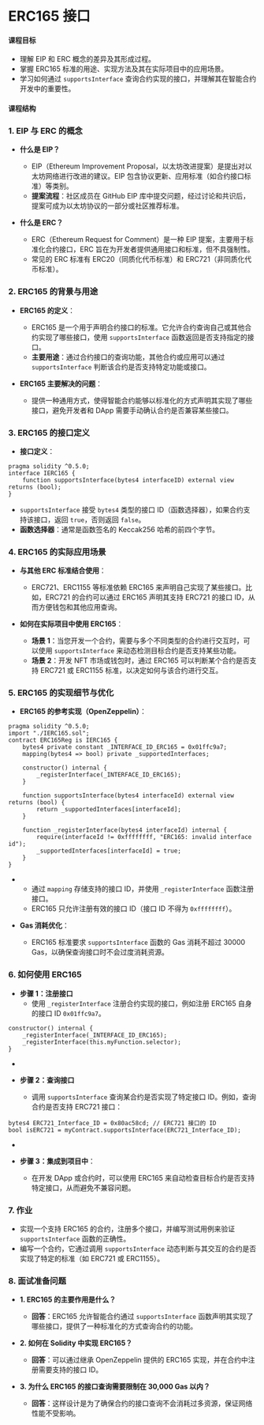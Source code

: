 # ERC165 接口

#### 课程目标

- 理解 EIP 和 ERC 概念的差异及其形成过程。
- 掌握 ERC165 标准的用途、实现方法及其在实际项目中的应用场景。
- 学习如何通过 `supportsInterface` 查询合约实现的接口，并理解其在智能合约开发中的重要性。

#### 课程结构

### 1. **EIP 与 ERC 的概念**

- **什么是 EIP？**

  - EIP（Ethereum Improvement Proposal，以太坊改进提案）是提出对以太坊网络进行改进的建议。EIP 包含协议更新、应用标准（如合约接口标准）等类别。
  - **提案流程**：社区成员在 GitHub EIP 库中提交问题，经过讨论和共识后，提案可成为以太坊协议的一部分或社区推荐标准。
- **什么是 ERC？**

  - ERC（Ethereum Request for Comment）是一种 EIP 提案，主要用于标准化合约接口，ERC 旨在为开发者提供通用接口和标准，但不具强制性。
  - 常见的 ERC 标准有 ERC20（同质化代币标准）和 ERC721（非同质化代币标准）。

### 2. **ERC165 的背景与用途**

- **ERC165 的定义**：

  - ERC165 是一个用于声明合约接口的标准。它允许合约查询自己或其他合约实现了哪些接口，使用 `supportsInterface` 函数返回是否支持指定的接口。
  - **主要用途**：通过合约接口的查询功能，其他合约或应用可以通过 `supportsInterface` 判断该合约是否支持特定功能或接口。
- **ERC165 主要解决的问题**：

  - 提供一种通用方式，使得智能合约能够以标准化的方式声明其实现了哪些接口，避免开发者和 DApp 需要手动确认合约是否兼容某些接口。

### 3. **ERC165 的接口定义**

- **接口定义**：

```solidity
pragma solidity ^0.5.0;
interface IERC165 {
    function supportsInterface(bytes4 interfaceID) external view returns (bool);
}
```

- `supportsInterface` 接受 `bytes4` 类型的接口 ID（函数选择器），如果合约支持该接口，返回 `true`，否则返回 `false`。
- **函数选择器**：通常是函数签名的 Keccak256 哈希的前四个字节。

### 4. **ERC165 的实际应用场景**

- **与其他 ERC 标准结合使用**：

  - ERC721、ERC1155 等标准依赖 ERC165 来声明自己实现了某些接口。比如，ERC721 的合约可以通过 ERC165 声明其支持 ERC721 的接口 ID，从而方便钱包和其他应用查询。
- **如何在实际项目中使用 ERC165**：

  - **场景 1**：当您开发一个合约，需要与多个不同类型的合约进行交互时，可以使用 `supportsInterface` 来动态检测目标合约是否支持某些功能。
  - **场景 2**：开发 NFT 市场或钱包时，通过 ERC165 可以判断某个合约是否支持 ERC721 或 ERC1155 标准，以决定如何与该合约进行交互。

### 5. **ERC165 的实现细节与优化**

- **ERC165 的参考实现（OpenZeppelin）**：

```solidity
pragma solidity ^0.5.0;
import "./IERC165.sol";
contract ERC165Reg is IERC165 {
    bytes4 private constant _INTERFACE_ID_ERC165 = 0x01ffc9a7;
    mapping(bytes4 => bool) private _supportedInterfaces;

    constructor() internal {
        _registerInterface(_INTERFACE_ID_ERC165);
    }

    function supportsInterface(bytes4 interfaceId) external view returns (bool) {
        return _supportedInterfaces[interfaceId];
    }

    function _registerInterface(bytes4 interfaceId) internal {
        require(interfaceId != 0xffffffff, "ERC165: invalid interface id");
        _supportedInterfaces[interfaceId] = true;
    }
}
```

- - 通过 `mapping` 存储支持的接口 ID，并使用 `_registerInterface` 函数注册接口。
  - ERC165 只允许注册有效的接口 ID（接口 ID 不得为 `0xffffffff`）。
- **Gas 消耗优化**：

  - ERC165 标准要求 `supportsInterface` 函数的 Gas 消耗不超过 30000 Gas，以确保查询接口时不会过度消耗资源。

### 6. **如何使用 ERC165**

- **步骤 1：注册接口**
  - 使用 `_registerInterface` 注册合约实现的接口，例如注册 ERC165 自身的接口 ID `0x01ffc9a7`。

```solidity
constructor() internal {
    _registerInterface(_INTERFACE_ID_ERC165);
    _registerInterface(this.myFunction.selector);
}
```

-
- **步骤 2：查询接口**

  - 调用 `supportsInterface` 查询某合约是否实现了特定接口 ID。例如，查询合约是否支持 ERC721 接口：

```solidity
bytes4 ERC721_Interface_ID = 0x80ac58cd; // ERC721 接口的 ID
bool isERC721 = myContract.supportsInterface(ERC721_Interface_ID);
```

-
- **步骤 3：集成到项目中**：

  - 在开发 DApp 或合约时，可以使用 ERC165 来自动检查目标合约是否支持特定接口，从而避免不兼容问题。

### 7. 作业

- 实现一个支持 ERC165 的合约，注册多个接口，并编写测试用例来验证 `supportsInterface` 函数的正确性。
- 编写一个合约，它通过调用 `supportsInterface` 动态判断与其交互的合约是否实现了特定的标准（如 ERC721 或 ERC1155）。

### 8. **面试准备问题**

- **1. ERC165 的主要作用是什么？**

  - **回答**：ERC165 允许智能合约通过 `supportsInterface` 函数声明其实现了哪些接口，提供了一种标准化的方式查询合约的功能。
- **2. 如何在 Solidity 中实现 ERC165？**

  - **回答**：可以通过继承 OpenZeppelin 提供的 ERC165 实现，并在合约中注册需要支持的接口 ID。
- **3. 为什么 ERC165 的接口查询需要限制在 30,000 Gas 以内？**

  - **回答**：这样设计是为了确保合约的接口查询不会消耗过多资源，保证网络性能不受影响。
